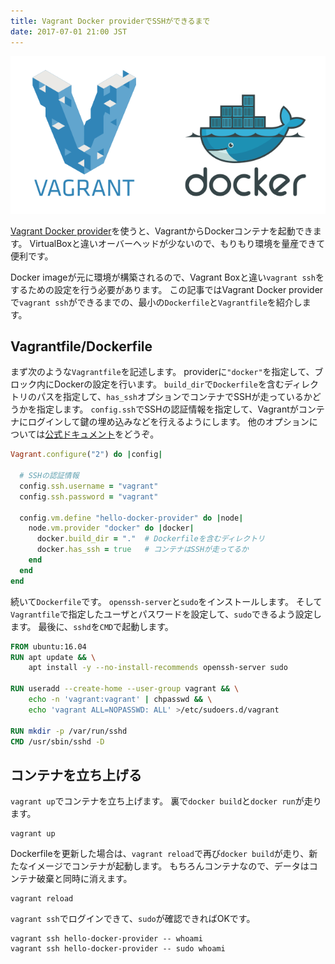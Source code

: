 ```yaml
---
title: Vagrant Docker providerでSSHができるまで
date: 2017-07-01 21:00 JST
---
```


![Vagrant and Docker](vagrant-and-docker.png)

[Vagrant Docker provider](https://www.vagrantup.com/docs/docker/)を使うと、VagrantからDockerコンテナを起動できます。
VirtualBoxと違いオーバーヘッドが少ないので、もりもり環境を量産できて便利です。

Docker imageが元に環境が構築されるので、Vagrant Boxと違い`vagrant ssh`をするための設定を行う必要があります。
この記事ではVagrant Docker providerで`vagrant ssh`ができるまでの、最小の`Dockerfile`と`Vagrantfile`を紹介します。

Vagrantfile/Dockerfile
----------------------

まず次のような`Vagrantfile`を記述します。
providerに`"docker"`を指定して、ブロック内にDockerの設定を行います。
`build_dir`で`Dockerfile`を含むディレクトリのパスを指定して、`has_ssh`オプションでコンテナでSSHが走っているかどうかを指定します。
`config.ssh`でSSHの認証情報を指定して、Vagrantがコンテナにログインして鍵の埋め込みなどを行えるようにします。
他のオプションについては[公式ドキュメント][docker-configuration]をどうぞ。

```ruby
Vagrant.configure("2") do |config|

  # SSHの認証情報
  config.ssh.username = "vagrant"
  config.ssh.password = "vagrant"

  config.vm.define "hello-docker-provider" do |node|
    node.vm.provider "docker" do |docker|
      docker.build_dir = "."  # Dockerfileを含むディレクトリ
      docker.has_ssh = true   # コンテナはSSHが走ってるか
    end
  end
end
```

続いて`Dockerfile`です。
`openssh-server`と`sudo`をインストールします。
そして`Vagrantfile`で指定したユーザとパスワードを設定して、`sudo`できるよう設定します。
最後に、`sshd`を`CMD`で起動します。

```Dockerfile
FROM ubuntu:16.04
RUN apt update && \
    apt install -y --no-install-recommends openssh-server sudo

RUN useradd --create-home --user-group vagrant && \
    echo -n 'vagrant:vagrant' | chpasswd && \
    echo 'vagrant ALL=NOPASSWD: ALL' >/etc/sudoers.d/vagrant

RUN mkdir -p /var/run/sshd
CMD /usr/sbin/sshd -D
```

コンテナを立ち上げる
--------------------

`vagrant up`でコンテナを立ち上げます。
裏で`docker build`と`docker run`が走ります。

```console
vagrant up 
```

Dockerfileを更新した場合は、`vagrant reload`で再び`docker build`が走り、新たなイメージでコンテナが起動します。
もちろんコンテナなので、データはコンテナ破棄と同時に消えます。

```console
vagrant reload
```

`vagrant ssh`でログインできて、`sudo`が確認できればOKです。

```console
vagrant ssh hello-docker-provider -- whoami
vagrant ssh hello-docker-provider -- sudo whoami
```

[docker-configuration]: https://www.vagrantup.com/docs/docker/configuration.html

